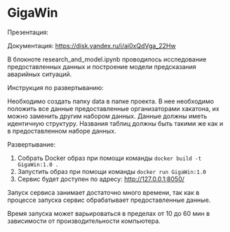 # GigaWin

Презентация:

Документация: https://disk.yandex.ru/i/ai0xQdVga_22Hw

В блокноте research_and_model.ipynb проводилось исследование предоставленных данных и построение модели предсказания аварийных ситуаций.

Инструкция по развертыванию:

Необходимо создать папку data в папке проекта. В нее необходимо положить все данные предоставленные организаторами хакатона, их можно заменить другим набором данных.
Данные должны иметь идентичную структуру. Названия таблиц должны быть такими же как и в предоставленном наборе данных.

Развертывание:

1. Собрать Docker образ при помощи команды `docker build -t GigaWin:1.0 .`
2. Запустить образ при помощи команды `docker run GigaWin:1.0`
3. Сервис будет доступен по адресу: http://127.0.0.1:8050/

Запуск сервиса занимает достаточно много времени, так как в процессе запуска сервис обрабатывает предоставленные данные.

Время запуска может варьироваться в пределах от 10 до 60 мин в зависимости от производительности компьютера.

